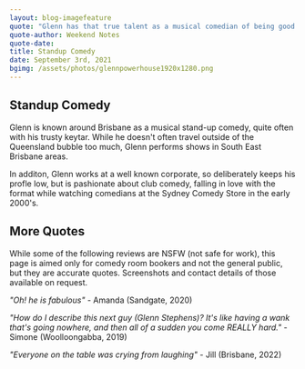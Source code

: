 ```yaml
---
layout: blog-imagefeature
quote: "Glenn has that true talent as a musical comedian of being good enough to perform entirely as a musician or without his instrument in his hands at all. He creates songs that exist as earworms without the hilarious lyrics and punches out one-liners that would make Tim Vine blush. He's a true talent with an understated style that makes you double-take at some of the things he has to say."
quote-author: Weekend Notes
quote-date: 
title: Standup Comedy
date: September 3rd, 2021
bgimg: /assets/photos/glennpowerhouse1920x1280.png
---
```


## Standup Comedy

Glenn is known around Brisbane as a musical stand-up comedy, quite often with his trusty keytar. While he doesn't often travel outside of the Queensland bubble too much, Glenn performs shows in South East Brisbane areas. 

In additon, Glenn works at a well known corporate, so deliberately keeps his profle low, but is pashionate about club comedy, falling in love with the format while watching comedians at the Sydney Comedy Store in the early 2000's.

## More Quotes

While some of the following reviews are NSFW (not safe for work), this page is aimed only for comedy room bookers and not the general public, but they are accurate quotes. Screenshots and contact details of those available on request.

_"Oh! he is fabulous"_ - Amanda (Sandgate, 2020)

_"How do I describe this next guy (Glenn Stephens)? It's like having a wank that's going nowhere, and then all of a sudden you come REALLY hard."_ - Simone (Woolloongabba, 2019)

_"Everyone on the table was crying from laughing"_ - Jill (Brisbane, 2022)
